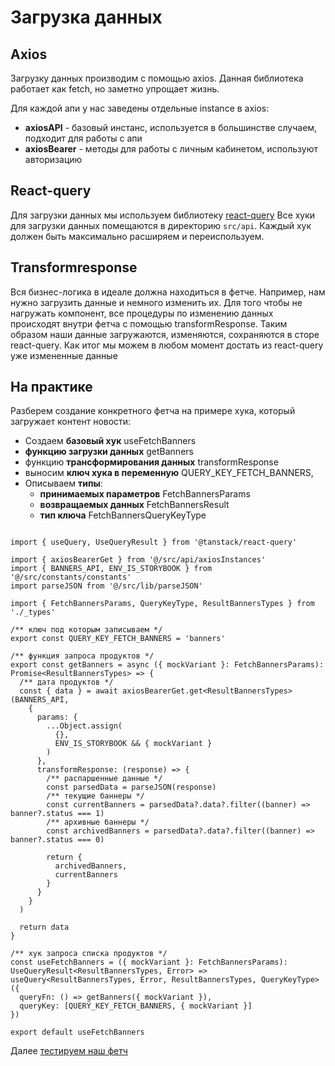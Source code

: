 # Загрузка данных

## Axios
Загрузку данных производим с помощью axios.
Данная библиотека работает как fetch, но заметно упрощает жизнь.

Для каждой апи у нас заведены отдельные instance в axios:
* **axiosAPI** - базовый инстанс, используется в большинстве случаем, подходит для работы с апи
* **axiosBearer** - методы для работы с личным кабинетом, используют авторизацию

## React-query
Для загрузки данных мы используем библиотеку [react-query](https://tanstack.com/query/v5/docs/react/overview)
Все хуки для загрузки данных помещаются в директорию `src/api`.
Каждый хук должен быть максимально расширяем и переиспользуем.

## Transformresponse
Вся бизнес-логика в идеале должна находиться в фетче.
Например, нам нужно загрузить данные и немного изменить их.
Для того чтобы не нагружать компонент, все процедуры по изменению
данных происходят внутри фетча с помощью transformResponse.
Таким образом наши данные загружаются, изменяются,
сохраняются в сторе react-query.
Как итог мы можем в любом момент достать из react-query уже измененные данные

## На практике
Разберем создание конкретного фетча на примере хука,
который загружает контент новости:

- Создаем **базовый хук** useFetchBanners
- **функцию загрузки данных** getBanners
- функцию **трансформирования данных** transformResponse
- выносим **ключ хука в переменную** QUERY_KEY_FETCH_BANNERS,
- Описываем **типы**:
  - **принимаемых параметров** FetchBannersParams
  - **возвращаемых данных** FetchBannersResult
  - **тип ключа** FetchBannersQueryKeyType

```tsx

import { useQuery, UseQueryResult } from '@tanstack/react-query'

import { axiosBearerGet } from '@/src/api/axiosInstances'
import { BANNERS_API, ENV_IS_STORYBOOK } from '@/src/constants/constants'
import parseJSON from '@/src/lib/parseJSON'

import { FetchBannersParams, QueryKeyType, ResultBannersTypes } from './_types'

/** ключ под которым записываем */
export const QUERY_KEY_FETCH_BANNERS = 'banners'

/** функция запроса продуктов */
export const getBanners = async ({ mockVariant }: FetchBannersParams): Promise<ResultBannersTypes> => {
  /** дата продуктов */
  const { data } = await axiosBearerGet.get<ResultBannersTypes>(BANNERS_API,
    {
      params: {
        ...Object.assign(
          {},
          ENV_IS_STORYBOOK && { mockVariant }
        )
      },
      transformResponse: (response) => {
        /** распаршенные данные */
        const parsedData = parseJSON(response)
        /** текущие баннеры */
        const currentBanners = parsedData?.data?.filter((banner) => banner?.status === 1)
        /** архивные баннеры */
        const archivedBanners = parsedData?.data?.filter((banner) => banner?.status === 0)

        return {
          archivedBanners,
          currentBanners
        }
      }
    }
  )

  return data
}

/** хук запроса списка продуктов */
const useFetchBanners = ({ mockVariant }: FetchBannersParams): UseQueryResult<ResultBannersTypes, Error> => useQuery<ResultBannersTypes, Error, ResultBannersTypes, QueryKeyType>({
  queryFn: () => getBanners({ mockVariant }),
  queryKey: [QUERY_KEY_FETCH_BANNERS, { mockVariant }]
})

export default useFetchBanners
```


Далее [тестируем наш фетч](./fetchTests.md)
